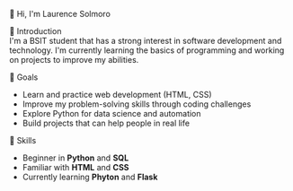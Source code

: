 
👋 Hi, I'm Laurence Solmoro  

🌟 Introduction  
I'm a BSIT student that has a strong interest in software development and technology.  I'm currently learning the basics of programming and working on projects to improve my abilities.

🎯 Goals  
- Learn and practice web development (HTML, CSS)  
- Improve my problem-solving skills through coding challenges  
- Explore Python for data science and automation  
- Build projects that can help people in real life  

🚀 Skills  
- Beginner in **Python** and **SQL**  
- Familiar with **HTML** and **CSS**  
- Currently learning **Phyton** and **Flask** 
